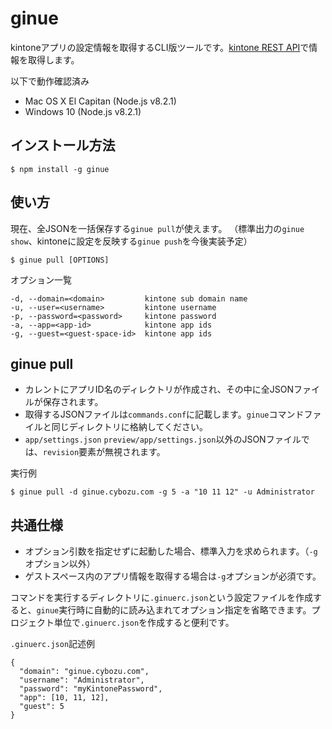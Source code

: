 # ginue

kintoneアプリの設定情報を取得するCLI版ツールです。[kintone REST API](https://developer.cybozu.io/hc/ja/articles/201941834)で情報を取得します。

以下で動作確認済み
* Mac OS X El Capitan (Node.js v8.2.1)
* Windows 10 (Node.js v8.2.1)

## インストール方法
```
$ npm install -g ginue
```

## 使い方
現在、全JSONを一括保存する`ginue pull`が使えます。
（標準出力の`ginue show`、kintoneに設定を反映する`ginue push`を今後実装予定）


```
$ ginue pull [OPTIONS]
```

オプション一覧

```
-d, --domain=<domain>         kintone sub domain name
-u, --user=<username>         kintone username
-p, --password=<password>     kintone password
-a, --app=<app-id>            kintone app ids
-g, --guest=<guest-space-id>  kintone app ids
```

## ginue pull
* カレントにアプリID名のディレクトリが作成され、その中に全JSONファイルが保存されます。
* 取得するJSONファイルは`commands.conf`に記載します。`ginue`コマンドファイルと同じディレクトリに格納してください。
* `app/settings.json` `preview/app/settings.json`以外のJSONファイルでは、`revision`要素が無視されます。

実行例

```
$ ginue pull -d ginue.cybozu.com -g 5 -a "10 11 12" -u Administrator
```

## 共通仕様
* オプション引数を指定せずに起動した場合、標準入力を求められます。（`-g`オプション以外）
* ゲストスペース内のアプリ情報を取得する場合は`-g`オプションが必須です。

コマンドを実行するディレクトリに`.ginuerc.json`という設定ファイルを作成すると、`ginue`実行時に自動的に読み込まれてオプション指定を省略できます。プロジェクト単位で`.ginuerc.json`を作成すると便利です。

`.ginuerc.json`記述例
```
{
  "domain": "ginue.cybozu.com",
  "username": "Administrator",
  "password": "myKintonePassword",
  "app": [10, 11, 12],
  "guest": 5
}
```
